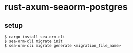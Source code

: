 # rust-axum-seaorm-postgres

## setup
```shell
$ cargo install sea-orm-cli
$ sea-orm-cli migrate init
$ sea-orm-cli migrate generate <migration_file_name>
```